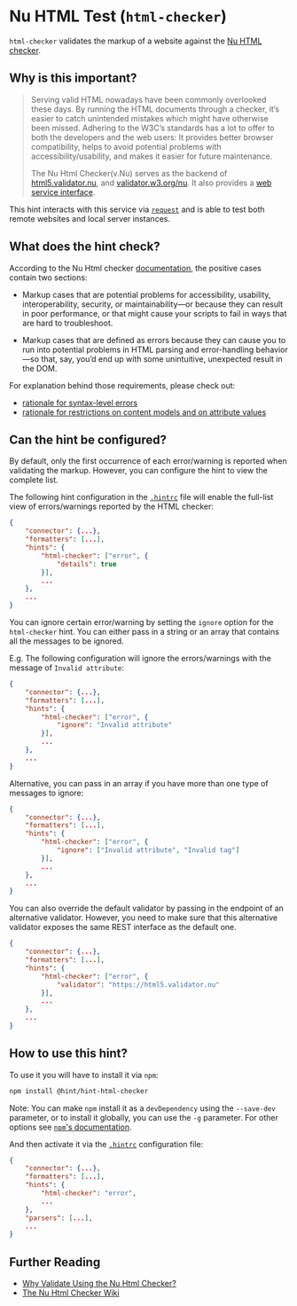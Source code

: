 # Nu HTML Test (`html-checker`)

`html-checker` validates the markup of a website against the
[Nu HTML checker][nu html checker].

## Why is this important?

> Serving valid HTML nowadays have been commonly overlooked these days.
> By running the HTML documents through a checker, it’s easier to catch
> unintended mistakes which might have otherwise been missed.
> Adhering to the W3C’s standards has a lot to offer to both the
> developers and the web users: It provides better browser compatibility,
> helps to avoid potential problems with accessibility/usability,
> and makes it easier for future maintenance.
>
> The Nu Html Checker(v.Nu) serves as the backend of
> [html5.validator.nu][html5 validator], and
> [validator.w3.org/nu][w3 validator].
> It also provides a [web service interface][validator interface].

This hint interacts with this service via [`request`][request]
and is able to test both remote websites and local server instances.

## What does the hint check?

According to the Nu Html checker [documentation][nu html checker docs],
the positive cases contain two sections:

* Markup cases that are potential problems for accessibility,
  usability, interoperability, security, or maintainability—or because
  they can result in poor performance, or that might cause your scripts
  to fail in ways that are hard to troubleshoot.

* Markup cases that are defined as errors because they can cause you
  to run into potential problems in HTML parsing and error-handling
  behavior—so that, say, you’d end up with some unintuitive, unexpected
  result in the DOM.

For explanation behind those requirements, please check out:

* [rationale for syntax-level errors](https://www.w3.org/TR/html/introduction.html#syntax-errors)
* [rationale for restrictions on content models and on attribute values](https://www.w3.org/TR/html/introduction.html#restrictions-on-content-models-and-on-attribute-values)

## Can the hint be configured?

By default, only the first occurrence of each error/warning is reported
when validating the markup. However, you can configure the hint to view
the complete list.

The following hint configuration in the [`.hintrc`][hintrc]
file will enable the full-list view of errors/warnings reported by the
HTML checker:

```json
{
    "connector": {...},
    "formatters": [...],
    "hints": {
        "html-checker": ["error", {
            "details": true
        }],
        ...
    },
    ...
}
```

You can ignore certain error/warning by setting the `ignore` option
for the `html-checker` hint. You can either pass in a string or an
array that contains all the messages to be ignored.

E.g. The following configuration will ignore the errors/warnings with
the message of `Invalid attribute`:

```json
{
    "connector": {...},
    "formatters": [...],
    "hints": {
        "html-checker": ["error", {
            "ignore": "Invalid attribute"
        }],
        ...
    },
    ...
}
```

Alternative, you can pass in an array if you have more than one type
of messages to ignore:

```json
{
    "connector": {...},
    "formatters": [...],
    "hints": {
        "html-checker": ["error", {
            "ignore": ["Invalid attribute", "Invalid tag"]
        }],
        ...
    },
    ...
}
```

You can also override the default validator by passing in the endpoint
of an alternative validator. However, you need to make sure that this
alternative validator exposes the same REST interface as the default one.

```json
{
    "connector": {...},
    "formatters": [...],
    "hints": {
        "html-checker": ["error", {
            "validator": "https://html5.validator.nu"
        }],
        ...
    },
    ...
}
```

## How to use this hint?

To use it you will have to install it via `npm`:

```bash
npm install @hint/hint-html-checker
```

Note: You can make `npm` install it as a `devDependency` using the
`--save-dev` parameter, or to install it globally, you can use the
`-g` parameter. For other options see [`npm`'s
documentation](https://docs.npmjs.com/cli/install).

And then activate it via the [`.hintrc`][hintrc] configuration file:

```json
{
    "connector": {...},
    "formatters": [...],
    "hints": {
        "html-checker": "error",
        ...
    },
    "parsers": [...],
    ...
}
```

## Further Reading

* [Why Validate Using the Nu Html Checker?][nu html checker docs]
* [The Nu Html Checker Wiki](https://github.com/validator/validator/wiki)

<!-- Link labels: -->

[request]: https://www.npmjs.com/package/request
[html5 validator]: https://html5.validator.nu
[nu html checker docs]: https://validator.w3.org/nu/about.html
[nu html checker]: https://validator.github.io/validator/
[hintrc]: https://webhint.io/docs/user-guide/further-configuration/hintrc-formats/
[validator interface]: https://github.com/validator/validator/wiki/Service-%C2%BB-HTTP-interface
[w3 validator]: https://validator.w3.org/nu/
